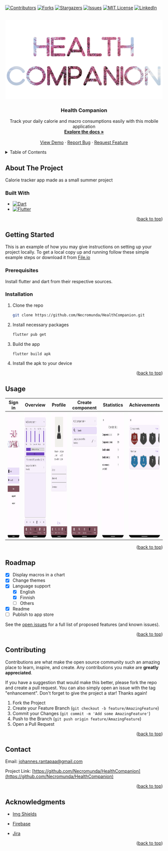 <!-- Improved compatibility of back to top link: See: https://github.com/othneildrew/Best-README-Template/pull/73 -->
<a name="readme-top"></a>
<!--
*** Thanks for checking out the Best-README-Template. If you have a suggestion
*** that would make this better, please fork the repo and create a pull request
*** or simply open an issue with the tag "enhancement".
*** Don't forget to give the project a star!
*** Thanks again! Now go create something AMAZING! :D
-->



<!-- PROJECT SHIELDS -->
<!--
*** I'm using markdown "reference style" links for readability.
*** Reference links are enclosed in brackets [ ] instead of parentheses ( ).
*** See the bottom of this document for the declaration of the reference variables
*** for contributors-url, forks-url, etc. This is an optional, concise syntax you may use.
*** https://www.markdownguide.org/basic-syntax/#reference-style-links
-->
[![Contributors][contributors-shield]][contributors-url]
[![Forks][forks-shield]][forks-url]
[![Stargazers][stars-shield]][stars-url]
[![Issues][issues-shield]][issues-url]
[![MIT License][license-shield]][license-url]
[![LinkedIn][linkedin-shield]][linkedin-url]



<!-- PROJECT LOGO -->
<br />
<div align="center">
  <a href="https://github.com/Necromunda/HealthCompanion">
    <img src="assets/images/HealthCompanion-Logo2.png" alt="Logo">
  </a>

<h3 align="center">Health Companion</h3>

  <p align="center">
    Track your daily calorie and macro consumptions easily with this mobile application
    <br />
    <a href="https://github.com/Necromunda/HealthCompanion"><strong>Explore the docs »</strong></a>
    <br />
    <br />
    <a href="https://github.com/Necromunda/HealthCompanion">View Demo</a>
    ·
    <a href="https://github.com/Necromunda/HealthCompanion/issues">Report Bug</a>
    ·
    <a href="https://github.com/Necromunda/HealthCompanion/issues">Request Feature</a>
  </p>
</div>



<!-- TABLE OF CONTENTS -->
<details>
  <summary>Table of Contents</summary>
  <ol>
    <li>
      <a href="#about-the-project">About The Project</a>
      <ul>
        <li><a href="#built-with">Built With</a></li>
      </ul>
    </li>
    <li>
      <a href="#getting-started">Getting Started</a>
      <ul>
        <li><a href="#prerequisites">Prerequisites</a></li>
        <li><a href="#installation">Installation</a></li>
      </ul>
    </li>
    <li><a href="#usage">Usage</a></li>
    <li><a href="#roadmap">Roadmap</a></li>
    <li><a href="#contributing">Contributing</a></li>
    <!--<li><a href="#license">License</a></li>-->
    <li><a href="#contact">Contact</a></li>
    <li><a href="#acknowledgments">Acknowledgments</a></li>
  </ol>
</details>



<!-- ABOUT THE PROJECT -->
## About The Project

Calorie tracker app made as a small summer project

### Built With

* [![Dart][Dart]][Dart-url]
* [![Flutter][Flutter]][Flutter-url]

<p align="right">(<a href="#readme-top">back to top</a>)</p>



<!-- GETTING STARTED -->
## Getting Started

This is an example of how you may give instructions on setting up your project locally.
To get a local copy up and running follow these simple example steps or download it from [File.io](https://file.io/hdMcV9WQUWJr)

### Prerequisites

Install flutter and dart from their respective sources.

### Installation

1. Clone the repo
   ```sh
   git clone https://github.com/Necromunda/HealthCompanion.git
   ```
2. Install necessary packages
   ```sh
   flutter pub get
   ```
3. Build the app
   ```sh
   flutter build apk
   ```
4. Install the apk to your device

<p align="right">(<a href="#readme-top">back to top</a>)</p>



<!-- USAGE EXAMPLES -->
## Usage

|                           Sign in                            |         Overview          |                            Profile                            |                        Create component                        |                           Statistics                           |                          Achievements                          |
|:------------------------------------------------------------:|:-------------------------:|:-------------------------------------------------------------:|:--------------------------------------------------------------:|:--------------------------------------------------------------:|:--------------------------------------------------------------:|
| <img src="assets/images/signin.png" alt="Logo" height="400"> | <img src="assets/images/overview.png" alt="Logo" height="400"> | <img src="assets/images/profile.png" alt="Logo" height="400"> | <img src="assets/images/create_component.png" alt="Logo" height="400"> | <img src="assets/images/stats.png" alt="Logo" height="400"> | <img src="assets/images/achievements.png" alt="Logo" height="400"> |

<p align="right">(<a href="#readme-top">back to top</a>)</p>



<!-- ROADMAP -->
## Roadmap

- [x] Display macros in a chart
- [x] Change themes
- [x] Language support
    - [x] English
    - [x] Finnish
    - [ ] Others
- [x] Readme
- [ ] Publish to app store

See the [open issues](https://github.com/Necromunda/HealthCompanion/issues) for a full list of proposed features (and known issues).

<p align="right">(<a href="#readme-top">back to top</a>)</p>



<!-- CONTRIBUTING -->
## Contributing

Contributions are what make the open source community such an amazing place to learn, inspire, and create. Any contributions you make are **greatly appreciated**.

If you have a suggestion that would make this better, please fork the repo and create a pull request. You can also simply open an issue with the tag "enhancement".
Don't forget to give the project a star! Thanks again!

1. Fork the Project
2. Create your Feature Branch (`git checkout -b feature/AmazingFeature`)
3. Commit your Changes (`git commit -m 'Add some AmazingFeature'`)
4. Push to the Branch (`git push origin feature/AmazingFeature`)
5. Open a Pull Request

<p align="right">(<a href="#readme-top">back to top</a>)</p>



[//]: # (<!-- LICENSE -->)

[//]: # (## License)

[//]: # ()
[//]: # (Distributed under the MIT License. See `LICENSE.txt` for more information.)

[//]: # ()
[//]: # (<p align="right">&#40;<a href="#readme-top">back to top</a>&#41;</p>)



<!-- CONTACT -->
## Contact

Email: johannes.rantapaa@gmail.com

Project Link: [https://github.com/Necromunda/HealthCompanion](https://github.com/Necromunda/HealthCompanion)

<p align="right">(<a href="#readme-top">back to top</a>)</p>



<!-- ACKNOWLEDGMENTS -->

## Acknowledgments

* [Img Shields](https://shields.io)

* [Firebase](https://firebase.google.com/)

* [Jira](https://jrantapaa-health-companion.atlassian.net/jira/software/projects/HEAL/boards/1)


<p align="right">(<a href="#readme-top">back to top</a>)</p>



<!-- MARKDOWN LINKS & IMAGES -->
<!-- https://www.markdownguide.org/basic-syntax/#reference-style-links -->
[contributors-shield]: https://img.shields.io/github/contributors/Necromunda/HealthCompanion.svg?style=for-the-badge
[contributors-url]: https://github.com/Necromunda/HealthCompanion/graphs/contributors
[forks-shield]: https://img.shields.io/github/forks/Necromunda/HealthCompanion.svg?style=for-the-badge
[forks-url]: https://github.com/Necromunda/HealthCompanion/network/members
[stars-shield]: https://img.shields.io/github/stars/Necromunda/HealthCompanion.svg?style=for-the-badge
[stars-url]: https://github.com/Necromunda/HealthCompanion/stargazers
[issues-shield]: https://img.shields.io/github/issues/Necromunda/HealthCompanion.svg?style=for-the-badge
[issues-url]: https://github.com/Necromunda/HealthCompanion/issues
[license-shield]: https://img.shields.io/github/license/Necromunda/HealthCompanion.svg?style=for-the-badge
[license-url]: https://github.com/Necromunda/HealthCompanion/blob/master/LICENSE.txt
[linkedin-shield]: https://img.shields.io/badge/-LinkedIn-black.svg?style=for-the-badge&logo=linkedin&colorB=555
[linkedin-url]: https://linkedin.com/in/johannes-rantapää-565197230
[product-screenshot]: images/screenshot.png
[Dart]: https://img.shields.io/badge/dart-0769AD?style=for-the-badge&logo=dart&logoColor=white
[Dart-url]: https://dart.dev/
[Flutter]: https://img.shields.io/badge/flutter-20232A?style=for-the-badge&logo=flutter&logoColor=61DAFB
[Flutter-url]: https://flutter.dev/
